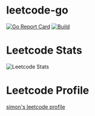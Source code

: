 # leetcode-go
[![Go Report Card](https://goreportcard.com/report/github.com/nullsimon/leetcode-go)](https://goreportcard.com/report/github.com/nullsimon/leetcode-go)
[![Build](https://github.com/nullsimon/leetcode-go/actions/workflows/go.yml/badge.svg)](https://github.com/nullsimon/leetcode-go/actions/workflows/go.yml)


# Leetcode Stats

![Leetcode Stats](https://leetcode.card.workers.dev/?username=nullsimon&theme=auto)

# Leetcode Profile
[simon's leetcode profile](https://leetcode.com/nullsimon/)
